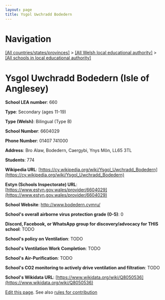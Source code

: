 ```yaml
---
layout: page
title: Ysgol Uwchradd Bodedern
---
```

# Navigation

[[All countries/states/provinces]](../../..) > [[All Welsh local educational authority]](../..) > [[All schools in local educational authority]](..)

# Ysgol Uwchradd Bodedern (Isle of Anglesey)

**School LEA number**: 660

**Type**: Secondary (ages 11-19)

**Type (Welsh)**: Bilingual (Type B)

**School Number**: 6604029

**Phone Number**: 01407 741000

**Address**: Bro Alaw, Bodedern, Caergybi, Ynys Môn, LL65 3TL

**Students**: 774

**Wikipedia URL**: [https://cy.wikipedia.org/wiki/Ysgol_Uwchradd_Bodedern](https://cy.wikipedia.org/wiki/Ysgol_Uwchradd_Bodedern)

**Estyn (Schools Inspectorate) URL**: [https://www.estyn.gov.wales/provider/6604029](https://www.estyn.gov.wales/provider/6604029)

**School Website**: http://www.bodedern.cymru/

**School's overall airborne virus protection grade (0-5)**: 0

**Discord, Facebook, or WhatsApp group for discovery/advocacy for THIS school**: TODO

**School's policy on Ventilation**: TODO

**School's Ventilation Work Completion**: TODO

**School's Air-Purification**: TODO

**School's CO2 monitoring to actively drive ventilation and filtration**: TODO

**School's Wikidata URL**: [https://www.wikidata.org/wiki/Q8050536](https://www.wikidata.org/wiki/Q8050536)




[Edit this page](https://github.com/VentilationProject/Wales/edit/prif/./Isle_of_Anglesey/Ysgol_Uwchradd_Bodedern.md). See also [rules for contribution](../../../contribution-rules/)